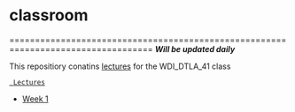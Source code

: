 # **classroom**
==================================================================================
**_Will be updated daily_**

This repositiory conatins [lectures](./lectures) for the WDI_DTLA_41 class

[``` Lectures```](./lectures)          
* [Week 1](./lectures/week_01)






